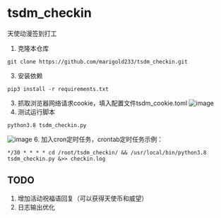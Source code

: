 # tsdm_checkin
天使动漫签到打工
1. 克隆本仓库
```shell
git clone https://github.com/marigold233/tsdm_checkin.git
```
3. 安装依赖
```shell
pip3 install -r requirements.txt
```
3. 抓取浏览器网络请求cookie，填入配置文件tsdm_cookie.toml
![image](https://user-images.githubusercontent.com/62014410/155866120-d9dc424c-6472-45f5-b1e4-61d35ba4cd18.png)
5. 测试运行脚本
```shell
python3.8 tsdm_checkin.py
```
![image](https://user-images.githubusercontent.com/62014410/147519880-69da9863-4007-440d-933f-266c8aed64db.png)
6. 加入cron定时任务，crontab定时任务示例：
```
*/30 * * * * cd /root/tsdm_checkin/ && /usr/local/bin/python3.8 tsdm_checkin.py &>> checkin.log
```

## TODO
1. 增加活动祝福语回复（可以获得天使币和威望）
2. 日志输出优化
